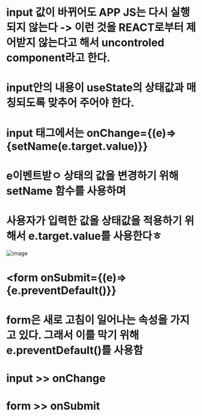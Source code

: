 # input 값이 바뀌어도 APP JS는 다시 실행되지 않는다 -> 이런 것을 REACT로부터 제어받지 않는다고 해서 uncontroled component라고 한다.
# input안의 내용이 useState의 상태값과 매칭되도록 맞추어 주어야 한다.

# input 태그에서는 onChange={(e)=>{setName(e.target.value)}}
# e이벤트받ㅇ 상태의 값을 변경하기 위해 setName 함수를 사용하며
# 사용자가 입력한 값을 상태값을 적용하기 위해서 e.target.value를 사용한다ㅎ

![image](https://github.com/aeiouzz/react/assets/145514483/8cce39f3-b373-44bf-9f62-fc8ca3ab7df3)

# <form onSubmit={(e)=>{e.preventDefault()}}
# form은 새로 고침이 일어나는 속성을 가지고 있다. 그래서 이를 막기 위해 e.preventDefault()를 사용함

# input >> onChange
# form >> onSubmit
